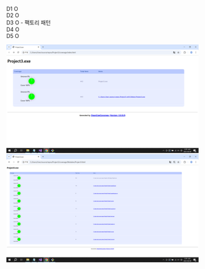 
D1 O
<br />
D2 O
<br />
D3 O - 팩토리 패턴
<br />
D4 O
<br />
D5 O

![alt text](code_coverage.png)
![alt text](code_coverage_file.png)